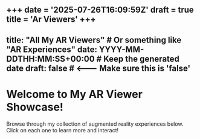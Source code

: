 +++
date = '2025-07-26T16:09:59Z'
draft = true
title = 'Ar Viewers'
+++
---
title: "All My AR Viewers" # Or something like "AR Experiences"
date: YYYY-MM-DDTHH:MM:SS+00:00 # Keep the generated date
draft: false # <--- Make sure this is 'false'
---

# Welcome to My AR Viewer Showcase!

Browse through my collection of augmented reality experiences below.
Click on each one to learn more and interact!